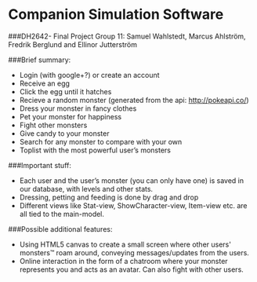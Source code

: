 ﻿# Companion Simulation Software
###DH2642- Final Project
Group 11: Samuel Wahlstedt, Marcus Ahlström, Fredrik Berglund and Ellinor Jutterström

###Brief summary:
- Login (with google+?) or create an account
- Receive an egg
- Click the egg until it hatches
- Recieve a random monster (generated from the api: http://pokeapi.co/)
- Dress your monster in fancy clothes
- Pet your monster for happiness
- Fight other monsters
- Give candy to your monster
- Search for any monster to compare with your own
- Toplist with the most powerful user’s monsters

###Important stuff:
- Each user and the user’s monster (you can only have one) is saved in our database, with levels and other stats.
- Dressing, petting and feeding is done by drag and drop
- Different views like Stat-view, ShowCharacter-view, Item-view etc. are all tied to the main-model.

###Possible additional features:
- Using  HTML5 canvas to create a small screen where other users' monsters™ roam around, conveying messages/updates from the users.
- Online interaction in the form of a chatroom where your monster represents you and acts as an avatar. Can also fight with other users.
